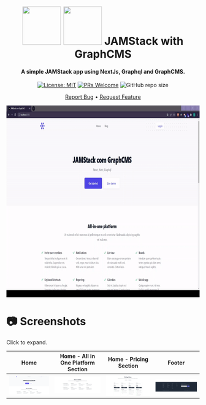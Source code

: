 <h1 align="center">
  <div style="display: inline-block;">
    <img src="https://cdn.jsdelivr.net/gh/devicons/devicon/icons/jamstack/jamstack-original.svg" height="100" width="100" />
    <img src="https://cdn.jsdelivr.net/gh/devicons/devicon/icons/graphql/graphql-plain.svg" height="100" width="100" />
  </div>
  JAMStack with GraphCMS
  <br>
</h1>

<h4 align="center">A simple JAMStack app using NextJs, Graphql and GraphCMS.</h4>

<div align="center">

  [![License: MIT](https://img.shields.io/badge/License-MIT-brightgreen.svg)](https://opensource.org/licenses/MIT)
  [![PRs Welcome](https://img.shields.io/badge/PRs-welcome-brightgreen.svg?style=flat)](http://makeapullrequest.com)
  ![GitHub repo size](https://img.shields.io:/github/repo-size/arrudadev/jamstack-next-graphcms)

</div>

<p align="center">
  <a href="https://github.com/arrudadev/react-storybook-example/issues">Report Bug</a> •
  <a href="https://github.com/arrudadev/react-storybook-example/issues">Request Feature</a>
</p>

<img src="https://raw.githubusercontent.com/arrudadev/jamstack-next-graphcms/main/.github/assets/cover.gif" height="500" width="100%" alt="cover" />

# :camera: Screenshots

Click to expand.<br>

| Home | Home - All in One Platform Section | Home - Pricing Section | Footer |
| ------- | --- | --- | --- |
| <img src="https://raw.githubusercontent.com/arrudadev/jamstack-next-graphcms/main/.github/assets/home/home.png" width="100%" alt="Home" /> | <img src="https://raw.githubusercontent.com/arrudadev/jamstack-next-graphcms/main/.github/assets/home/home-all-in-one-platform-section.png" width="100%" alt="Home - All in one Platform Section" /> | <img src="https://raw.githubusercontent.com/arrudadev/jamstack-next-graphcms/main/.github/assets/home/home-pricing-section.png" width="100%" alt="Home - Pricing Section" /> | <img src="https://raw.githubusercontent.com/arrudadev/jamstack-next-graphcms/main/.github/assets/home/footer.png" width="100%" alt="Footer" /> |
